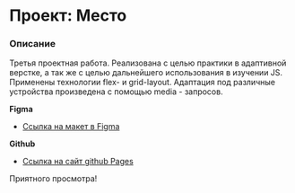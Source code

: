 # Проект: Место

### Описание
Третья проектная работа. Реализована с целью практики в адаптивной верстке, а так же с целью дальнейшего использования в изучении JS. Применены технологии flex- и grid-layout. Адаптация под различные устройства произведена с помощью media - запросов.

**Figma**

* [Ссылка на макет в Figma](https://www.figma.com/file/2cn9N9jSkmxD84oJik7xL7/JavaScript.-Sprint-4?node-id=0%3A1)

**Github**

* [Ссылка на сайт github Pages](https://abatman92.github.io/mesto-project/)


Приятного просмотра!
